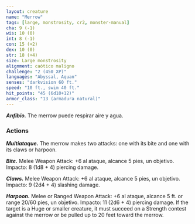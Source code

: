 ```yaml
---
layout: creature
name: "Merrow"
tags: [large, monstrosity, cr2, monster-manual]
cha: 9 (-1)
wis: 10 (0)
int: 8 (-1)
con: 15 (+2)
dex: 10 (0)
str: 18 (+4)
size: Large monstrosity
alignment: caótico maligno
challenge: "2 (450 XP)"
languages: "Abyssal, Aquan"
senses: "darkvision 60 ft."
speed: "10 ft., swim 40 ft."
hit_points: "45 (6d10+12)"
armor_class: "13 (armadura natural)"
---
```


***Anfibio.*** The merrow puede respirar aire y agua.

### Actions

***Multiataque.*** The merrow makes two attacks: one with its bite and one with its claws or harpoon.

***Bite.*** Melee Weapon Attack: +6 al ataque, alcance 5 pies, un objetivo. Impacto: 8 (1d8 + 4) piercing damage.

***Claws.*** Melee Weapon Attack: +6 al ataque, alcance 5 pies, un objetivo. Impacto: 9 (2d4 + 4) slashing damage.

***Harpoon.*** Melee or Ranged Weapon Attack: +6 al ataque, alcance 5 ft. or range 20/60 pies, un objetivo. Impacto: 11 (2d6 + 4) piercing damage. If the target is a Huge or smaller creature, it must succeed on a Strength contest against the merrow or be pulled up to 20 feet toward the merrow.